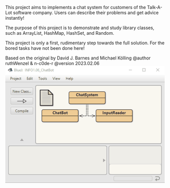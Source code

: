 This project aims to implements a chat system for customers of 
the Talk-A-Lot software company. Users can describe their 
problems and get advice instantly!

The purpose of this project is to demonstrate and study library classes,
such as ArrayList, HashMap, HashSet, and Random.

This project is only a first, rudimentary step towards the full solution.
For the bored tasks have not been done here!

Based on the original by David J. Barnes and Michael Kölling
@author ruthWenzel & n-c0de-r
@version 2023.02.06
<img src="ChatBot_show.gif">
